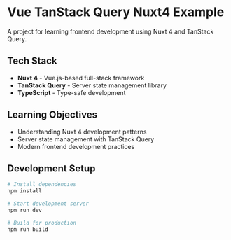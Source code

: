 # Vue TanStack Query Nuxt4 Example

A project for learning frontend development using Nuxt 4 and TanStack Query.

## Tech Stack

- **Nuxt 4** - Vue.js-based full-stack framework
- **TanStack Query** - Server state management library
- **TypeScript** - Type-safe development

## Learning Objectives

- Understanding Nuxt 4 development patterns
- Server state management with TanStack Query
- Modern frontend development practices

## Development Setup

```bash
# Install dependencies
npm install

# Start development server
npm run dev

# Build for production
npm run build
```
